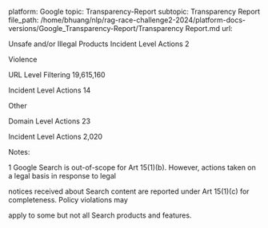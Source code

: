 platform: Google
topic: Transparency-Report
subtopic: Transparency Report
file_path: /home/bhuang/nlp/rag-race-challenge2-2024/platform-docs-versions/Google_Transparency-Report/Transparency Report.md
url: <EMPTY>

Unsafe and/or Illegal Products Incident Level Actions 2



Violence

URL Level Filtering 19,615,160



Incident Level Actions 14



Other

Domain Level Actions 23



Incident Level Actions 2,020



Notes:



1 Google Search is out-of-scope for Art 15(1)(b). However, actions taken on a legal basis in response to legal

notices received about Search content are reported under Art 15(1)(c) for completeness. Policy violations may

apply to some but not all Search products and features.
